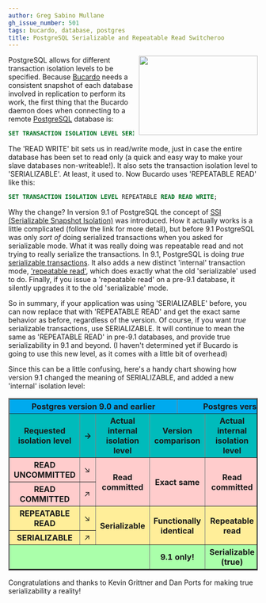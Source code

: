 ```yaml
---
author: Greg Sabino Mullane
gh_issue_number: 501
tags: bucardo, database, postgres
title: PostgreSQL Serializable and Repeatable Read Switcheroo
---
```




<a href="/blog/2011/09/28/postgresql-allows-for-different/image-0-big.jpeg" onblur="try {parent.deselectBloggerImageGracefully();} catch(e) {}"><img alt="" border="0" id="BLOGGER_PHOTO_ID_5657240288526769410" src="/blog/2011/09/28/postgresql-allows-for-different/image-0.jpeg" style="float:right; margin:0 0 10px 10px;cursor:pointer; cursor:hand;width: 240px; height: 160px;"/></a>

PostgreSQL allows for different transaction isolation levels to be specified. Because [Bucardo](http://bucardo.ord/wiki/Bucardo) needs a consistent snapshot of each database involved in replication to perform its work, the first thing that the Bucardo daemon does when connecting to a remote [PostgreSQL](http://postgres.org/) database is:

```sql
SET TRANSACTION ISOLATION LEVEL SERIALIZABLE READ WRITE;
```

The 'READ WRITE' bit sets us in read/write mode, just in case the entire database has been set to read only (a quick and easy way to make your slave databases non-writeable!). It also sets the transaction isolation level to 'SERIALIZABLE'. At least, it used to. Now Bucardo uses 'REPEATABLE READ' like this:

```sql
SET TRANSACTION ISOLATION LEVEL REPEATABLE READ READ WRITE;
```

Why the change? In version 9.1 of PostgreSQL the concept of [SSI (Serializable Snapshot Isolation)](http://wiki.postgresql.org/wiki/SSI) was introduced. How it actually works is a little complicated (follow the link for more detail), but before 9.1 PostgreSQL was only *sort of* doing serialized transactions when you asked for serializable mode. What it was really doing was repeatable read and not trying to really serialize the transactions. In 9.1, PostgreSQL is doing *true* [serializable transactions](http://www.postgresql.org/docs/9.1/static/transaction-iso.html#XACT-SERIALIZABLE). It also adds a new distinct 'internal' transaction mode, ['repeatable read'](http://www.postgresql.org/docs/9.1/static/transaction-iso.html#XACT-REPEATABLE-READ), which does exactly what the old 'serializable' used to do. Finally, if you issue a 'repeatable read' on a pre-9.1 database, it silently upgrades it to the old 'serializable' mode.

So in summary, if your application was using 'SERIALIZABLE' before, you can now replace that with 'REPEATABLE READ' and get the exact same behavior as before, regardless of the version. Of course, if you want *true* serializable transactions, use SERIALIZABLE. It will continue to mean the same as 'REPEATABLE READ' in pre-9.1 databases, and provide true serializability in 9.1 and beyond. (I haven't determined yet if Bucardo is going to use this new level, as it comes with a little bit of overhead)

Since this can be a little confusing, here's a handy chart showing how version 9.1 changed the meaning of SERIALIZABLE, and added a new 'internal' isolation level:

<table border="2" cellpadding="7"><tbody><tr style="background-color: #00aaee"><th colspan="4">Postgres version 9.0 and earlier</th><th colspan="4">Postgres version 9.1 and later</th></tr><tr style="background-color: #00bbbb"><th>Requested isolation level</th><th>→</th><th>Actual internal isolation level</th><th colspan="2">Version comparison</th><th>Actual internal isolation level</th><th>←</th><th>Requested isolation level</th></tr><tr style="background-color: #ffcccc"><th>READ UNCOMMITTED</th><td>↘</td><th rowspan="2">Read committed</th><th colspan="2" rowspan="2">Exact same</th><th rowspan="2">Read committed</th><td>↙</td><th>READ UNCOMMITTED</th></tr><tr style="background-color: #ffcccc"><th>READ COMMITTED</th><td>↗</td><td>↖</td><th>READ COMMITTED</th></tr><tr style="background-color: #ffee99"><th>REPEATABLE READ</th><td>↘</td><th rowspan="2">Serializable</th><th colspan="2" rowspan="2">Functionally identical</th><th rowspan="2">Repeatable read</th><td rowspan="2">←</td><th rowspan="2">REPEATABLE READ</th></tr><tr style="background-color: #ffee99"><th>SERIALIZABLE</th><td>↗</td></tr><tr style="background-color: #aaffaa"><th colspan="3"> </th><th colspan="2">9.1 only!</th><th>Serializable (true)</th><td>←</td><th>SERIALIZABLE</th></tr></tbody></table>

Congratulations and thanks to Kevin Grittner and Dan Ports for making true serializability a reality!



